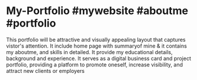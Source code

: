 # My-Portfolio #mywebsite #aboutme #portfolio

This portfolio will be attractive and visually appealing layout that captures vistor's attention. It include home page with summaryof mine & it contains my aboutme, and skills in detailed. It provide my educational details, background and experience. It serves as a digital business card and project portfolio, providing a platform to promote oneself, increase visibility, and attract new clients or employers
